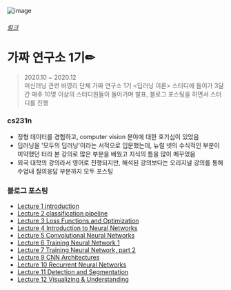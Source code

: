![image](https://user-images.githubusercontent.com/59557720/105404173-03ceb080-5c6d-11eb-8cc0-08f3668336be.png)
###### [링크](https://pseudo-lab.com/ "가짜 연구소(Pseudo Labs)  바로가기")
# 가짜 연구소 1기✏
> 2020.10 ~ 2020.12   
> 머신러닝 관련 비영리 단체 가짜 연구소 1기 <딥러닝 이론> 스터디에 들어가 3달간 매주 10명 이상의 스터디원들이 돌아가며 발표, 블로그 포스팅을 하면서 스터디를 진행
### cs231n
+ 정형 데이터를 경험하고, computer vision 분야에 대한 호기심이 있었음
+ 딥러닝을 '모두의 딥러닝'이라는 서적으로 입문했는데, 뉴럴 넷의 수식적인 부분이 미약했던 터라 본 강의로 많은 부분을 배웠고 지식의 틈을 많이 메꾸었음
+ 외국 대학의 강의라서 영어로 진행되지만, 해석된 강의보다는 오리지널 강의를 통해 수업내 질의응답 부분까지 모두 포스팅
### 블로그 포스팅
+ [Lecture 1 introduction](https://inhovation97.tistory.com/18?category=848870 "introduction")
+ [Lecture 2 classification pipeline](https://inhovation97.tistory.com/19?category=848870 "classification pipeline")
+ [Lecture 3 Loss Functions and Optimization](https://inhovation97.tistory.com/20?category=848870 "Loss Functions and Optimization")
+ [Lecture 4 Introduction to Neural Networks](https://inhovation97.tistory.com/21?category=848870 "Introduction to Neural Networks")
+ [Lecture 5 Convolutional Neural Networks](https://inhovation97.tistory.com/22?category=848870 "Convolutional Neural Networks")
+ [Lecture 6 Training Neural Network 1](https://inhovation97.tistory.com/23?category=848870 "Training Neural Network 1")
+ [Lecture 7 Training Neural Network, part 2](https://inhovation97.tistory.com/24?category=848870 "Training Neural Network, part 2")
+ [Lecture 9 CNN Architectures](https://inhovation97.tistory.com/25?category=848870 "Recurrent Neural Networks")
+ [Lecture 10 Recurrent Neural Networks](https://inhovation97.tistory.com/26?category=848870 "Recurrent Neural Networks")
+ [Lecture 11 Detection and Segmentation](https://inhovation97.tistory.com/27?category=848870 "Detection and Segmentation")
+ [Lecture 12 Visualizing & Understanding](https://inhovation97.tistory.com/28?category=848870 "Visualizing & Understanding")
